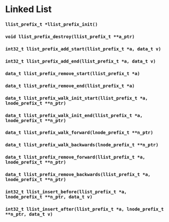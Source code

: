 # Linked List


### `llist_prefix_t *llist_prefix_init()`

### `void llist_prefix_destroy(llist_prefix_t **a_ptr)`

### `int32_t llist_prefix_add_start(llist_prefix_t *a, data_t v)`

### `int32_t llist_prefix_add_end(llist_prefix_t *a, data_t v)`

### `data_t llist_prefix_remove_start(llist_prefix_t *a)`

### `data_t llist_prefix_remove_end(llist_prefix_t *a)`

### `data_t llist_prefix_walk_init_start(llist_prefix_t *a, lnode_prefix_t **n_ptr)`

### `data_t llist_prefix_walk_init_end(llist_prefix_t *a, lnode_prefix_t **n_ptr)`

### `data_t llist_prefix_walk_forward(lnode_prefix_t **n_ptr)`

### `data_t llist_prefix_walk_backwards(lnode_prefix_t **n_ptr)`

### `data_t llist_prefix_remove_forward(llist_prefix_t *a, lnode_prefix_t **n_ptr)`

### `data_t llist_prefix_remove_backwards(llist_prefix_t *a, lnode_prefix_t **n_ptr)`

### `int32_t llist_insert_before(llist_prefix_t *a, lnode_prefix_t **n_ptr, data_t v)`

### `int32_t llist_insert_after(llist_prefix_t *a, lnode_prefix_t **n_ptr, data_t v)`


